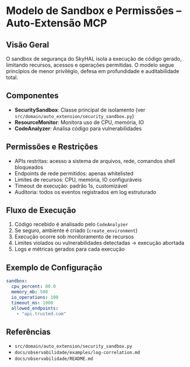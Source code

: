 # Modelo de Sandbox e Permissões – Auto-Extensão MCP

## Visão Geral

O sandbox de segurança do SkyHAL isola a execução de código gerado, limitando recursos, acessos e operações permitidas. O modelo segue princípios de menor privilégio, defesa em profundidade e auditabilidade total.

## Componentes

- **SecuritySandbox**: Classe principal de isolamento (ver `src/domain/auto_extension/security_sandbox.py`)
- **ResourceMonitor**: Monitora uso de CPU, memória, IO
- **CodeAnalyzer**: Analisa código para vulnerabilidades

## Permissões e Restrições

- APIs restritas: acesso a sistema de arquivos, rede, comandos shell bloqueados
- Endpoints de rede permitidos: apenas whitelisted
- Limites de recursos: CPU, memória, IO configuráveis
- Timeout de execução: padrão 1s, customizável
- Auditoria: todos os eventos registrados em log estruturado

## Fluxo de Execução

1. Código recebido é analisado pelo `CodeAnalyzer`
2. Se seguro, ambiente é criado (`create_environment`)
3. Execução ocorre sob monitoramento de recursos
4. Limites violados ou vulnerabilidades detectadas → execução abortada
5. Logs e métricas gerados para cada execução

## Exemplo de Configuração

```yaml
sandbox:
  cpu_percent: 80.0
  memory_mb: 500
  io_operations: 100
  timeout_ms: 1000
  allowed_endpoints:
    - "api.trusted.com"
```

## Referências

- `src/domain/auto_extension/security_sandbox.py`
- `docs/observabilidade/examples/log-correlation.md`
- `docs/observabilidade/README.md`
